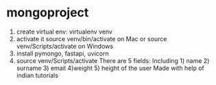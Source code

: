 # mongoproject
1) create virtual env:
virtualenv venv
2) activate it source venv/bin/activate on Mac or source venv/Scripts/activate on Windows 
3) install pymongo, fastapi, uvicorn
4) source venv/Scripts/activate
There are 5 fields:
Including 1) name 2) surname 3) email 4)weight 5) height of the user
Made with help of indian tutorials
